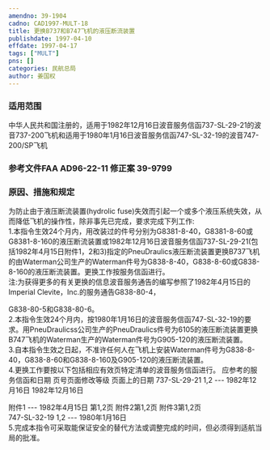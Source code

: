 ```yaml
---
amendno: 39-1904  
cadno: CAD1997-MULT-18  
title: 更换B737和B747飞机的液压断流装置  
publishdate: 1997-04-10  
effdate: 1997-04-17  
tags: ["MULT"]  
pns: []  
categories: 民航总局  
author: 姜国权  
---
```

  
### 适用范围  
中华人民共和国注册的，适用于1982年12月16日波音服务信函737-SL-29-21的波音737-200飞机和适用于1980年1月16日波音服务信函747-SL-32-19的波音747-200/SP飞机  
  
<!--more-->  
### 参考文件FAA AD96-22-11  修正案 39-9799  
  
### 原因、措施和规定  
为防止由于液压断流装置(hydrolic fuse)失效而引起一个或多个液压系统失效，从而降低飞机的操作性，除非事先已完成，要求完成下列工作:  
    1.本指令生效24个月内，用改装过的件号分别为G8381-8-40，G8381-8-60或G8381-8-160的液压断流装置或1982年12月16日波音服务信函737-SL-29-21(包括1982年4月15日附件1，2和3)指定的PneuDraulics液压断流装置更换B737飞机的由Waterman公司生产的Waterman件号为G838-8-40，G838-8-60或G838-8-160的液压断流装置。更换工作按服务信函进行。  
      注:为获得更多的有关更换的信息波音服务通告的编写参照了1982年4月15日的Imperial Clevite，Inc.的服务通告G838-80-4，  
  
G838-80-5和G838-80-6。  
    2.本指令生效24个月内，按1980年1月16日的波音服务信函747-SL-32-19的要求。用PneuDraulicss公司生产的PneuDraulics件号为6105的液压断流装置更换B747飞机的Waterman生产的Waterman件号为G905-120的液压断流装置。  
    3.自本指令生效之日起，不准许任何人在飞机上安装Waterman件号为G838-8-40，G838-8-60和G838-8-160及G905-120的液压断流装置。  
    4.更换工作要按以下包括相应有效页特定清单的波音服务信函进行。 应参考的服务信函和日期 页号页面修改等级  页面上的日期    737-SL-29-21 1,2 ---  1982年12月16日 1982年12月16日  
  
附件1 ---  1982年4月15日 第1,2页 附件2第1,2页 附件3第1,2页  
747-SL-32-19 1,2 ---  1980年1月16日  
    5.完成本指令可采取能保证安全的替代方法或调整完成的时间，但必须得到适航当局的批准。  
